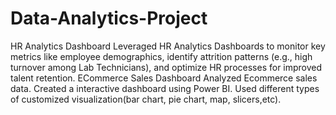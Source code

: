 # Data-Analytics-Project
HR Analytics Dashboard
Leveraged HR Analytics Dashboards to monitor key metrics like employee demographics, identify attrition patterns (e.g., high turnover among Lab Technicians), and optimize HR processes for improved talent retention.
ECommerce Sales Dashboard
Analyzed Ecommerce sales data. Created a interactive dashboard using Power BI. Used different types of customized visualization(bar chart, pie chart, map, slicers,etc).

